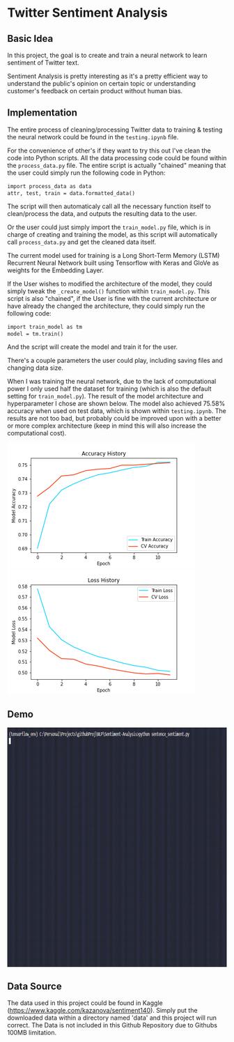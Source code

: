# Twitter Sentiment Analysis
## Basic Idea
In this project, the goal is to create and train a neural network to learn sentiment of Twitter text. 

Sentiment Analysis is pretty interesting as it's a pretty efficient way to understand the public's opinion on certain topic or understanding customer's feedback on certain product without human bias.

## Implementation
The entire process of cleaning/processing Twitter data to training & testing the neural network could be found in the ```testing.ipynb``` file.

For the convenience of other's if they want to try this out I've clean the code into Python scripts. All the data processing code could be found within the ```process_data.py``` file. The entire script is actually "chained" meaning that the user could simply run the following code in Python:
```
import process_data as data
attr, test, train = data.formatted_data()
```
The script will then automaticaly call all the necessary function itself to clean/process the data, and outputs the resulting data to the user.

Or the user could just simply import the ```train_model.py``` file, which is in charge of creating and training the model, as this script will automatically call ```process_data.py``` and get the cleaned data itself.

The current model used for training is a Long Short-Term Memory (LSTM) Recurrent Neural Network built using Tensorflow with Keras and GloVe as weights for the Embedding Layer.

If the User wishes to modified the architecture of the model, they could simply tweak the ```_create_model()``` function within ```train_model.py```.
This script is also "chained", if the User is fine with the current architecture or have already the changed the architecture, they could simply run the following code:
```
import train_model as tm
model = tm.train()
```
And the script will create the model and train it for the user.

There's a couple parameters the user could play, including saving files and changing data size.

When I was training the neural network, due to the lack of computational power I only used half the dataset for training (which is also the default setting for ```train_model.py```). The result of the model architecture and hyperparameter I chose are shown below. The model also achieved 75.58% accuracy when used on test data, which is shown within ```testing.ipynb```. The results are not too bad, but probably could be improved upon with a better or more complex architecture (keep in mind this will also increase the computational cost).

![alt text 1](https://github.com/jwCheng28/Sentiment-Analysis/blob/master/pics/accuracy_history.png) ![alt text 2](https://github.com/jwCheng28/Sentiment-Analysis/blob/master/pics/loss_history.png)

## Demo
<img src="./pics/demo_s.gif" width="850" height="550"/>

## Data Source
The data used in this project could be found in Kaggle (https://www.kaggle.com/kazanova/sentiment140). Simply put the downloaded data within a directory named 'data' and this project will run correct. The Data is not included in this Github Repository due to Githubs 100MB limitation.

